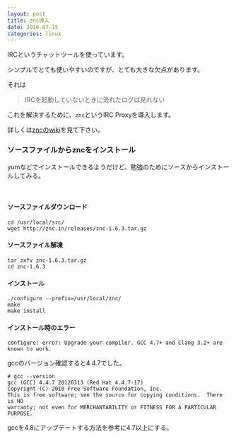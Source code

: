 ```yaml
---
layout: post
title: znc導入
date: 2016-07-15
categories: linux
---
```


IRCというチャットツールを使っています。


シンプルでとても使いやすいのですが、とても大きな欠点があります。

それは

> IRCを起動していないときに流れたログは見れない

これを解決するために、`znc`というIRC Proxyを導入します。


詳しくは[zncのwiki](http://wiki.znc.in/ZNC/ja)を見て下さい。



### ソースファイルからzncをインストール


yumなどでインストールできるようだけど、勉強のためにソースからインストールしてみる。

<br>

#### ソースファイルダウンロード

```
cd /usr/local/src/
wget http://znc.in/releases/znc-1.6.3.tar.gz
```


#### ソースファイル解凍

```
tar zxfv znc-1.6.3.tar.gz
cd znc-1.6.3
```


#### インストール

```
./configure --prefix=/usr/local/znc/
make
make install
```

#### インストール時のエラー

```
configure: error: Upgrade your compiler. GCC 4.7+ and Clang 3.2+ are known to work.
```


gccのバージョン確認すると4.4.7でした。

```
# gcc --version
gcc (GCC) 4.4.7 20120313 (Red Hat 4.4.7-17)
Copyright (C) 2010 Free Software Foundation, Inc.
This is free software; see the source for copying conditions.  There is NO
warranty; not even for MERCHANTABILITY or FITNESS FOR A PARTICULAR PURPOSE.

```


gccを4.8にアップデートする方法を参考に4.7以上にする。


